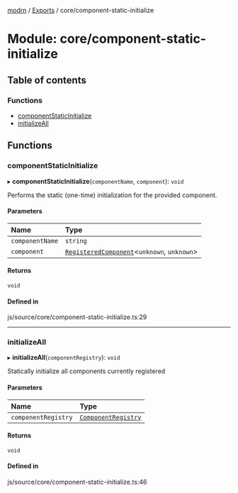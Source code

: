 [modrn](../README.md) / [Exports](../modules.md) / core/component-static-initialize

# Module: core/component-static-initialize

## Table of contents

### Functions

- [componentStaticInitialize](core_component_static_initialize.md#componentstaticinitialize)
- [initializeAll](core_component_static_initialize.md#initializeall)

## Functions

### componentStaticInitialize

▸ **componentStaticInitialize**(`componentName`, `component`): `void`

Performs the static (one-time) initialization for the provided component.

#### Parameters

| Name | Type |
| :------ | :------ |
| `componentName` | `string` |
| `component` | [`RegisteredComponent`](core_types_registered_component.md#registeredcomponent)<`unknown`, `unknown`\> |

#### Returns

`void`

#### Defined in

js/source/core/component-static-initialize.ts:29

___

### initializeAll

▸ **initializeAll**(`componentRegistry`): `void`

Statically initialize all components currently registered

#### Parameters

| Name | Type |
| :------ | :------ |
| `componentRegistry` | [`ComponentRegistry`](core_types_component_registry.md#componentregistry) |

#### Returns

`void`

#### Defined in

js/source/core/component-static-initialize.ts:46
